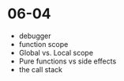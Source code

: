 # 06-04
- debugger
- function scope
- Global vs. Local scope
- Pure functions vs side effects 
- the call stack

